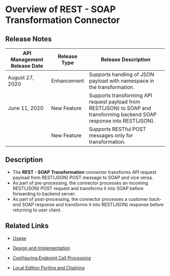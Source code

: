 ﻿---
sidebar_position: 1
---

# Overview of REST - SOAP Transformation Connector

<head>
  <meta name="guidename" content="API Management"/>
  <meta name="context" content="GUID-f3806861-7693-44a2-8b7f-bf089c368a60"/>
</head>

## Release Notes

| API Management Release Date | Release Type | Release Description |
| --- | --- | --- |
| August 27, 2020 | Enhancement | Supports handling of JSON payload with namespace in the transformation. |
| June 11, 2020 | New Feature | Supports transforming API request payload from REST(JSON) to SOAP and transforming backend SOAP response into REST(JSON). |
| | New Feature | Supports RESTful POST messages only for transformation. |

## Description

- The **REST - SOAP Transformation** connector transforms API request payload from REST(JSON) POST message to SOAP and vice versa. 
- As part of pre-processing, the connector processes an incoming REST(JSON) POST request and transforms it into SOAP before forwarding to backend server. 
- As part of post-processing, the connector processes a customer back-end SOAP response and transforms it into REST(JSON) response before returning to user client. 

## Related Links

- [Usage](Usage_23.md)

- [Design and Implementation](Design_and_implementation_15.md)

- [Configuring Endpoint Call Processing](Configuring_endpoint_call_processing_11.md)

- [Local Edition Porting and Chaining](../OIDCTokenAuthenticatorConnector/Porting_and_chaining.md)


